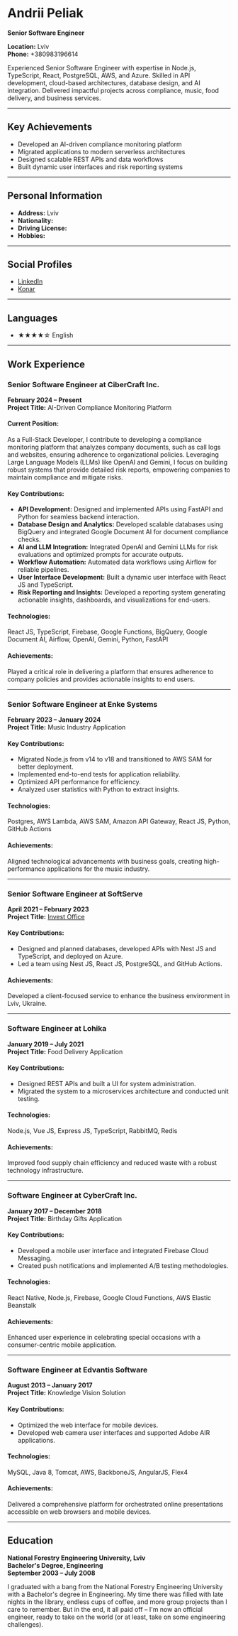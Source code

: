 # Andrii Peliak  
**Senior Software Engineer**  

**Location:** Lviv  
**Phone:** +380983196614  

Experienced Senior Software Engineer with expertise in Node.js, TypeScript, React, PostgreSQL, AWS, and Azure. Skilled in API development, cloud-based architectures, database design, and AI integration. Delivered impactful projects across compliance, music, food delivery, and business services.

---

## Key Achievements
- Developed an AI-driven compliance monitoring platform 
- Migrated applications to modern serverless architectures
- Designed scalable REST APIs and data workflows
- Built dynamic user interfaces and risk reporting systems

---

## Personal Information  
- **Address:** Lviv  
- **Nationality:**  
- **Driving License:**  
- **Hobbies:**  

---

## Social Profiles  
- [LinkedIn](https://www.linkedin.com/in/andrii-peliak-2490b629/)  
- [Konar](https://konar.org.ua/)

---

## Languages  
- ★★★★☆ English

---

## Work Experience  

### **Senior Software Engineer at CiberCraft Inc.**  
**February 2024 – Present**  
**Project Title:** AI-Driven Compliance Monitoring Platform  

#### Current Position:  
As a Full-Stack Developer, I contribute to developing a compliance monitoring platform that analyzes company documents, such as call logs and websites, ensuring adherence to organizational policies. Leveraging Large Language Models (LLMs) like OpenAI and Gemini, I focus on building robust systems that provide detailed risk reports, empowering companies to maintain compliance and mitigate risks.  

#### Key Contributions:  
- **API Development:** Designed and implemented APIs using FastAPI and Python for seamless backend interaction.  
- **Database Design and Analytics:** Developed scalable databases using BigQuery and integrated Google Document AI for document compliance checks.  
- **AI and LLM Integration:** Integrated OpenAI and Gemini LLMs for risk evaluations and optimized prompts for accurate outputs.  
- **Workflow Automation:** Automated data workflows using Airflow for reliable pipelines.  
- **User Interface Development:** Built a dynamic user interface with React JS and TypeScript.  
- **Risk Reporting and Insights:** Developed a reporting system generating actionable insights, dashboards, and visualizations for end-users.  

#### Technologies:  
React JS, TypeScript, Firebase, Google Functions, BigQuery, Google Document AI, Airflow, OpenAI, Gemini, Python, FastAPI  

#### Achievements:  
Played a critical role in delivering a platform that ensures adherence to company policies and provides actionable insights to end users.  

---

### **Senior Software Engineer at Enke Systems**  
**February 2023 – January 2024**  
**Project Title:** Music Industry Application  

#### Key Contributions:  
- Migrated Node.js from v14 to v18 and transitioned to AWS SAM for better deployment.  
- Implemented end-to-end tests for application reliability.  
- Optimized API performance for efficiency.  
- Analyzed user statistics with Python to extract insights.  

#### Technologies:  
Postgres, AWS Lambda, AWS SAM, Amazon API Gateway, React JS, Python, GitHub Actions  

#### Achievements:  
Aligned technological advancements with business goals, creating high-performance applications for the music industry.  

---

### **Senior Software Engineer at SoftServe**  
**April 2021 – February 2023**  
**Project Title:** [Invest Office](https://investoffice.lviv.ua/)  

#### Key Contributions:  
- Designed and planned databases, developed APIs with Nest JS and TypeScript, and deployed on Azure.  
- Led a team using Nest JS, React JS, PostgreSQL, and GitHub Actions.  

#### Achievements:  
Developed a client-focused service to enhance the business environment in Lviv, Ukraine.  

---

### **Software Engineer at Lohika**  
**January 2019 – July 2021**  
**Project Title:** Food Delivery Application  

#### Key Contributions:  
- Designed REST APIs and built a UI for system administration.  
- Migrated the system to a microservices architecture and conducted unit testing.  

#### Technologies:  
Node.js, Vue JS, Express JS, TypeScript, RabbitMQ, Redis  

#### Achievements:  
Improved food supply chain efficiency and reduced waste with a robust technology infrastructure.  

---

### **Software Engineer at CyberCraft Inc.**  
**January 2017 – December 2018**  
**Project Title:** Birthday Gifts Application  

#### Key Contributions:  
- Developed a mobile user interface and integrated Firebase Cloud Messaging.  
- Created push notifications and implemented A/B testing methodologies.  

#### Technologies:  
React Native, Node.js, Firebase, Google Cloud Functions, AWS Elastic Beanstalk  

#### Achievements:  
Enhanced user experience in celebrating special occasions with a consumer-centric mobile application.  

---

### **Software Engineer at Edvantis Software**  
**August 2013 – January 2017**  
**Project Title:** Knowledge Vision Solution  

#### Key Contributions:  
- Optimized the web interface for mobile devices.  
- Developed web camera user interfaces and supported Adobe AIR applications.  

#### Technologies:  
MySQL, Java 8, Tomcat, AWS, BackboneJS, AngularJS, Flex4  

#### Achievements:  
Delivered a comprehensive platform for orchestrated online presentations accessible on web browsers and mobile devices.  

---

## Education  

**National Forestry Engineering University, Lviv**  
**Bachelor's Degree, Engineering**  
**September 2003 – July 2008**  

I graduated with a bang from the National Forestry Engineering University with a Bachelor's degree in Engineering. My time there was filled with late nights in the library, endless cups of coffee, and more group projects than I care to remember. But in the end, it all paid off – I'm now an official engineer, ready to take on the world (or at least, take on some engineering challenges).
